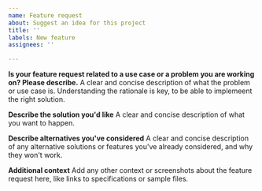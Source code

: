 ```yaml
---
name: Feature request
about: Suggest an idea for this project
title: ''
labels: New feature
assignees: ''

---
```


**Is your feature request related to a use case or a problem you are working on? Please describe.**
A clear and concise description of what the problem or use case is. Understanding the rationale is key, to be able to implemeent the right solution. 

**Describe the solution you'd like**
A clear and concise description of what you want to happen.

**Describe alternatives you've considered**
A clear and concise description of any alternative solutions or features you've already considered, and why they won't work.

**Additional context**
Add any other context or screenshots about the feature request here, like links to specifications or sample files.
